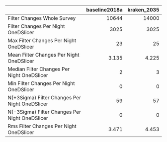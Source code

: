 |                                                |   baseline2018a |   kraken_2035 |
|:-----------------------------------------------|----------------:|--------------:|
| Filter Changes Whole Survey                    |       10644     |     14000     |
| Filter Changes Per Night OneDSlicer            |        3025     |      3025     |
| Max Filter Changes Per Night OneDSlicer        |          23     |        25     |
| Mean Filter Changes Per Night OneDSlicer       |           3.135 |         4.225 |
| Median Filter Changes Per Night OneDSlicer     |           2     |         3     |
| Min Filter Changes Per Night OneDSlicer        |           0     |         0     |
| N(+3Sigma) Filter Changes Per Night OneDSlicer |          59     |        57     |
| N(-3Sigma) Filter Changes Per Night OneDSlicer |           0     |         0     |
| Rms Filter Changes Per Night OneDSlicer        |           3.471 |         4.453 |
